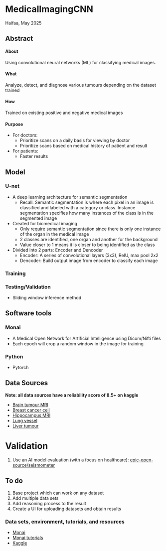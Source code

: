 # MedicalImagingCNN

Haifaa, May 2025

## Abstract

#### About
Using convolutional neural networks (ML) for classifying medical images.

#### What
Analyze, detect, and diagnose various tumours depending on the dataset trained

#### How
Trained on existing positive and negative medical images

#### Purpose
- For doctors:
    - Prioritize scans on a daily basis for viewing by doctor
    - Prioritize scans based on medical history of patient and result
- For patients:
    - Faster results

## Model

### U-net
- A deep learning architecture for semantic segmentation
    - Recall: Semantic segmentation is where each pixel in an image is classified and labeled with a category or class. Instance segmentation specifies how many instances of the class is in the segmented image
- Created for biomedical imaging
    - Only require semantic segmentation since there is only one instance of the organ in the medical image
    - 2 classes are identified, one organ and another for the background
    - Value closer to 1 means it is closer to being identified as the class
- Divided into 2 parts: Encoder and Dencoder
    - Encoder: A series of convolutional layers (3x3), RelU, max pool 2x2
    - Dencoder: Build output image from encoder to classify each image

### Training

### Testing/Validation
- Sliding window inference method

## Software tools

### Monai
- A Medical Open Network for Artificial Intelligence using Dicom/Nifti files
- Each epoch will crop a random window in the image for training

### Python
- Pytorch

## Data Sources
**Note: all data sources have a reliability score of 8.5+ on kaggle**

- [Brain tumour MRI](https://www.kaggle.com/datasets/andrewmvd/brain-tumor-segmentation-in-mri-brats-2015)
- [Breast cancer cell](https://www.kaggle.com/datasets/andrewmvd/breast-cancer-cell-segmentation)
- [Hippocampus MRI](https://www.kaggle.com/datasets/andrewmvd/hippocampus-segmentation-in-mri-images)
- [Lung vessel](https://www.kaggle.com/datasets/andrewmvd/lung-vessel-segmentation)
- [Liver tumour](https://www.kaggle.com/datasets/andrewmvd/liver-tumor-segmentation)

# Validation
1. Use an AI model evaluation (with a focus on healthcare): [epic-open-source/seismometer](https://github.com/epic-open-source/seismometer)

## To do
1. Base project which can work on any dataset
2. Add multiple data sets
3. Add reasoning process to the result
4. Create a UI for uploading datasets and obtain results

### Data sets, environment, tutorials, and resources
- [Monai](https://monai.io/index.html)
- [Monai tutorials](https://github.com/Project-MONAI/tutorials/blob/main/3d_segmentation/spleen_segmentation_3d.ipynb)
- [Kaggle](https://www.kaggle.com/)
